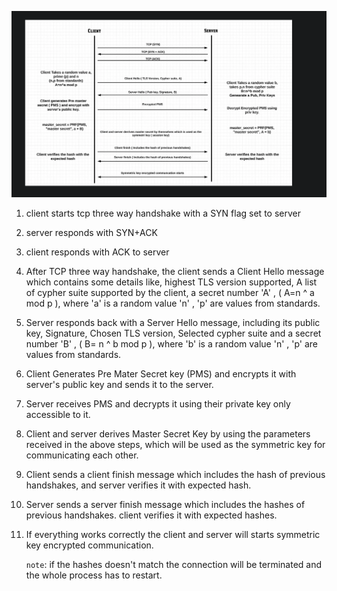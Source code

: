 ![Screenshot 2024-08-10 at 10.32.06 PM](./Screenshot%202024-08-10%20at%2010.32.06%20PM.png)

1. client starts tcp three way handshake with a SYN flag set to server

2. server responds with SYN+ACK 

3. client responds with ACK to server

4. After TCP three way handshake,  the client sends a Client Hello message which contains some details like, highest TLS version supported, A list of cypher suite supported by the client, a secret number 'A' ,  ( A=n ^ a mod p ), where 'a' is a random value 'n' , 'p' are values from standards.

5. Server responds back with a Server Hello message, including its public key, Signature, Chosen TLS version, Selected cypher suite  and a secret number 'B' ,   ( B= n ^ b mod p ), where 'b' is a random value 'n' , 'p' are values from standards.

6. Client Generates Pre Mater Secret key (PMS) and encrypts it with server's public key and sends it to the server.

7. Server receives PMS and decrypts it using their private key only accessible  to it.

8. Client and server derives Master Secret Key by using the parameters received in the above steps, which will be used as the symmetric key for communicating each other.

9. Client sends a client finish message which includes the hash of previous handshakes, and server verifies it with expected hash.

10. Server sends a server finish message which includes the hashes of previous handshakes. client verifies it with expected hashes.

11. If everything works correctly the client and server will starts symmetric key encrypted communication.

	`note`: if the hashes doesn't match the connection will be terminated and the whole process has to restart.